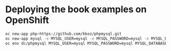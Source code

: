 # Deploying the book examples on OpenShift

```bash
oc new-app php~https://github.com/bkoz/phpmysql.git
oc new-app mysql -e MYSQL_USER=mysql -e MYSQL_PASSWORD=mysql -e MYSQL_DATABASE=sampledb -e MYSQL_ROOT_PASSWORD=mysql
oc env dc/phpmysql MYSQL_USER=mysql MYSQL_PASSWORD=mysql MYSQL_DATABASE=sampledb MYSQL_ROOT_PASSWORD=mysql
```
